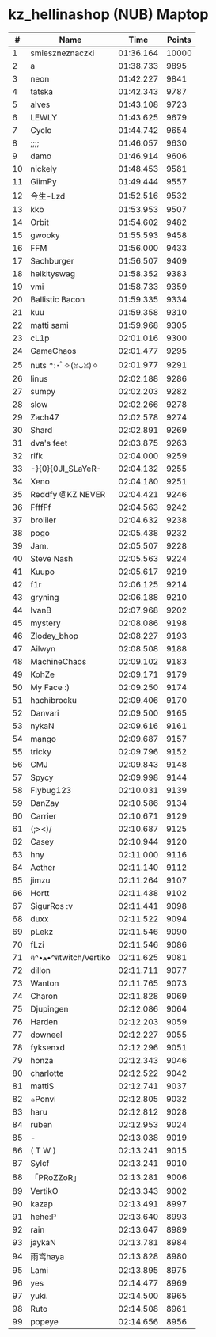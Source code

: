 # kz_hellinashop (NUB) Maptop

|  # | Name | Time | Points |
|-------------- | -------------- | -------------- | -------------- | 
| 1 | smieszneznaczki | 01:36.164 | 10000 | 
| 2 | a | 01:38.733 | 9895 | 
| 3 | neon | 01:42.227 | 9841 | 
| 4 | tatska | 01:42.343 | 9787 | 
| 5 | alves | 01:43.108 | 9723 | 
| 6 | LEWLY | 01:43.625 | 9679 | 
| 7 | Cyclo | 01:44.742 | 9654 | 
| 8 | ;;;; | 01:46.057 | 9630 | 
| 9 | damo | 01:46.914 | 9606 | 
| 10 | nickely | 01:48.453 | 9581 | 
| 11 | GiimPy | 01:49.444 | 9557 | 
| 12 | 今生-Lzd | 01:52.516 | 9532 | 
| 13 | kkb | 01:53.953 | 9507 | 
| 14 | Orbit | 01:54.602 | 9482 | 
| 15 | gwooky | 01:55.593 | 9458 | 
| 16 | FFM | 01:56.000 | 9433 | 
| 17 | Sachburger | 01:56.507 | 9409 | 
| 18 | helkityswag | 01:58.352 | 9383 | 
| 19 | vmi | 01:58.733 | 9359 | 
| 20 | Ballistic Bacon | 01:59.335 | 9334 | 
| 21 | kuu | 01:59.358 | 9310 | 
| 22 | matti sami | 01:59.968 | 9305 | 
| 23 | cL1p | 02:01.016 | 9300 | 
| 24 | GameChaos | 02:01.477 | 9295 | 
| 25 | nuts *:･ﾟ✧(ꈍᴗꈍ)✧ | 02:01.977 | 9291 | 
| 26 | linus | 02:02.188 | 9286 | 
| 27 | sumpy | 02:02.203 | 9282 | 
| 28 | slow | 02:02.266 | 9278 | 
| 29 | Zach47 | 02:02.578 | 9274 | 
| 30 | Shard | 02:02.891 | 9269 | 
| 31 | dva's feet | 02:03.875 | 9263 | 
| 32 | rifk | 02:04.000 | 9259 | 
| 33 | -}{0}{0JI_SLaYeR- | 02:04.132 | 9255 | 
| 34 | Xeno | 02:04.180 | 9251 | 
| 35 | Reddfy @KZ NEVER | 02:04.421 | 9246 | 
| 36 | FfffFf | 02:04.563 | 9242 | 
| 37 | broiiler | 02:04.632 | 9238 | 
| 38 | pogo | 02:05.438 | 9232 | 
| 39 | Jam. | 02:05.507 | 9228 | 
| 40 | Steve Nash | 02:05.563 | 9224 | 
| 41 | Kuupo | 02:05.617 | 9219 | 
| 42 | f1r | 02:06.125 | 9214 | 
| 43 | gryning | 02:06.188 | 9210 | 
| 44 | IvanB | 02:07.968 | 9202 | 
| 45 | mystery | 02:08.086 | 9198 | 
| 46 | Zlodey_bhop | 02:08.227 | 9193 | 
| 47 | Ailwyn | 02:08.508 | 9188 | 
| 48 | MachineChaos | 02:09.102 | 9183 | 
| 49 | KohZe | 02:09.171 | 9179 | 
| 50 | My Face :) | 02:09.250 | 9174 | 
| 51 | hachibrocku | 02:09.406 | 9170 | 
| 52 | Danvari | 02:09.500 | 9165 | 
| 53 | nykaN | 02:09.616 | 9161 | 
| 54 | mango | 02:09.687 | 9157 | 
| 55 | tricky | 02:09.796 | 9152 | 
| 56 | CMJ | 02:09.843 | 9148 | 
| 57 | Spycy | 02:09.998 | 9144 | 
| 58 | Flybug123 | 02:10.031 | 9139 | 
| 59 | DanZay | 02:10.586 | 9134 | 
| 60 | Carrier | 02:10.671 | 9129 | 
| 61 | (;><)/ | 02:10.687 | 9125 | 
| 62 | Casey | 02:10.944 | 9120 | 
| 63 | hny | 02:11.000 | 9116 | 
| 64 | Aether | 02:11.140 | 9112 | 
| 65 | jimzu | 02:11.264 | 9107 | 
| 66 | Hortt | 02:11.438 | 9102 | 
| 67 | SigurRos :v | 02:11.441 | 9098 | 
| 68 | duxx | 02:11.522 | 9094 | 
| 69 | pLekz | 02:11.546 | 9090 | 
| 70 | fLzi | 02:11.546 | 9086 | 
| 71 | ฅ^•ﻌ•^ฅtwitch/vertiko | 02:11.625 | 9081 | 
| 72 | dillon | 02:11.711 | 9077 | 
| 73 | Wanton | 02:11.765 | 9073 | 
| 74 | Charon | 02:11.828 | 9069 | 
| 75 | Djupingen | 02:12.086 | 9064 | 
| 76 | Harden | 02:12.203 | 9059 | 
| 77 | downeel | 02:12.227 | 9055 | 
| 78 | fyksenxd | 02:12.296 | 9051 | 
| 79 | honza | 02:12.343 | 9046 | 
| 80 | charlotte | 02:12.522 | 9042 | 
| 81 | mattiS | 02:12.741 | 9037 | 
| 82 | ๑Ponvi | 02:12.805 | 9032 | 
| 83 | haru | 02:12.812 | 9028 | 
| 84 | ruben | 02:12.953 | 9024 | 
| 85 | - | 02:13.038 | 9019 | 
| 86 | ( T W ) | 02:13.241 | 9015 | 
| 87 | Sylcf | 02:13.241 | 9010 | 
| 88 | 「PRoZZoR」 | 02:13.281 | 9006 | 
| 89 | VertikO | 02:13.343 | 9002 | 
| 90 | kazap | 02:13.491 | 8997 | 
| 91 | hehe:P | 02:13.640 | 8993 | 
| 92 | rain | 02:13.647 | 8989 | 
| 93 | jaykaN | 02:13.781 | 8984 | 
| 94 | 雨鸢haya | 02:13.828 | 8980 | 
| 95 | Lami | 02:13.895 | 8975 | 
| 96 | yes | 02:14.477 | 8969 | 
| 97 | yuki. | 02:14.500 | 8965 | 
| 98 | Ruto | 02:14.508 | 8961 | 
| 99 | popeye | 02:14.656 | 8956 | 

